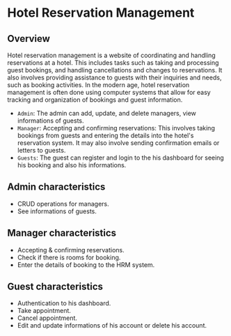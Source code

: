 # Hotel Reservation Management

## Overview
Hotel reservation management is a website of coordinating and handling reservations at a hotel. This includes tasks such as taking and processing guest bookings, and handling cancellations and changes to reservations. It also involves providing assistance to guests with their inquiries and needs, such as booking activities. In the modern age, hotel reservation management is often done using computer systems that allow for easy tracking and organization of bookings and guest information.
- ``Admin``: The admin can add, update, and delete managers, view informations of guests. 
- ``Manager``: Accepting and confirming reservations: This involves taking bookings from guests and entering the details into the hotel's reservation system. It may also involve sending confirmation emails or letters to guests.
- ``Guests``: The guest can register and login to the his dashboard for seeing his booking and also his informations.


## Admin characteristics
- CRUD operations for managers.
- See informations of guests.


## Manager characteristics
- Accepting & confirming reservations.
- Check if there is rooms for booking.
- Enter the details of booking to the HRM system.

## Guest characteristics
- Authentication to his dashboard.
- Take appointment.
- Cancel appointment.
- Edit and update informations of his account or delete his account.
